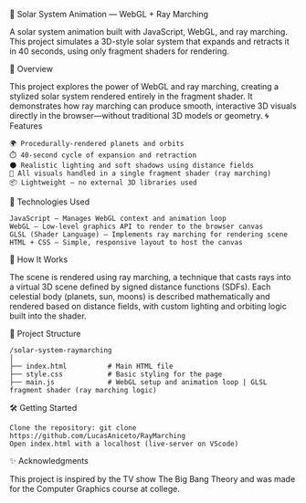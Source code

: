 🌌 Solar System Animation — WebGL + Ray Marching

A solar system animation built with JavaScript, WebGL, and ray marching. This project simulates a 3D-style solar system that expands and retracts it in 40 seconds, using only fragment shaders for rendering.

🚀 Overview

This project explores the power of WebGL and ray marching, creating a stylized solar system rendered entirely in the fragment shader. It demonstrates how ray marching can produce smooth, interactive 3D visuals directly in the browser—without traditional 3D models or geometry.
🌀 Features

    🌍 Procedurally-rendered planets and orbits
    ⏱️ 40-second cycle of expansion and retraction
    🌑 Realistic lighting and soft shadows using distance fields
    🎨 All visuals handled in a single fragment shader (ray marching)
    📦 Lightweight — no external 3D libraries used

🧪 Technologies Used

    JavaScript — Manages WebGL context and animation loop
    WebGL — Low-level graphics API to render to the browser canvas
    GLSL (Shader Language) — Implements ray marching for rendering scene
    HTML + CSS — Simple, responsive layout to host the canvas

🎥 How It Works

The scene is rendered using ray marching, a technique that casts rays into a virtual 3D scene defined by signed distance functions (SDFs). Each celestial body (planets, sun, moons) is described mathematically and rendered based on distance fields, with custom lighting and orbiting logic built into the shader.

📂 Project Structure

    /solar-system-raymarching
    │
    ├── index.html          # Main HTML file
    ├── style.css           # Basic styling for the page
    ├── main.js             # WebGL setup and animation loop | GLSL fragment shader (ray marching logic)


🛠️ Getting Started

    Clone the repository: git clone https://github.com/LucasAniceto/RayMarching
    Open index.html with a localhost (live-server on VScode)
✨ Acknowledgments

This project is inspired by the TV show The Big Bang Theory and was made for the Computer Graphics course at college.


